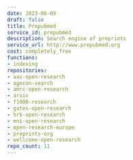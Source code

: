```yaml
---
date: 2023-06-09
draft: false
title: Prepubmed
service_id: prepubmed
description: Search engine of preprints
service_url: http://www.prepubmed.org
cost: completely_free
functions:
- indexing
repositories:
- aas-open-research
- agecon-search
- amrc-open-research
- arxiv
- f1000-research
- gates-open-research
- hrb-open-research
- mni-open-research
- open-research-europe
- preprints-org
- wellcome-open-research
repo_count: 11
---
```



